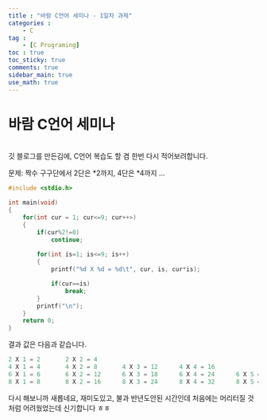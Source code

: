 ```yaml
---
title : "바람 C언어 세미나 - 1일차 과제"
categories :
    - C
tag :
    - [C Programing]
toc : true
toc_sticky: true 
comments: true
sidebar_main: true
use_math: true
---
```


# 바람 C언어 세미나
<br>
깃 블로그를 만든김에, C언어 복습도 할 겸 한번 다시 적어보려합니다.

문제: 짝수 구구단에서 2단은 *2까지, 4단은 *4까지 ...

```c
#include <stdio.h>

int main(void)
{
    for(int cur = 1; cur<=9; cur++>)
    {
        if(cur%2!=0)
            continue;
        
        for(int is=1; is<=9; is++)
        {
            printf("%d X %d = %d\t", cur, is, cur*is);

            if(cur==is)
                break;
        }
        printf("\n");
    }
    return 0;
}
```

결과 값은 다음과 같습니다.

```c
2 X 1 = 2       2 X 2 = 4
4 X 1 = 4       4 X 2 = 8       4 X 3 = 12      4 X 4 = 16
6 X 1 = 6       6 X 2 = 12      6 X 3 = 18      6 X 4 = 24      6 X 5 = 30      6 X 6 = 36
8 X 1 = 8       8 X 2 = 16      8 X 3 = 24      8 X 4 = 32      8 X 5 = 40      8 X 6 = 48      8 X 7 = 56      8 X 8 = 64
```

다시 해보니까 새롭네요, 재미도있고, 불과 반년도안된 시간인데 처음에는 머리터질 것 처럼 어려웠었는데 신기합니다 ㅎㅎ
